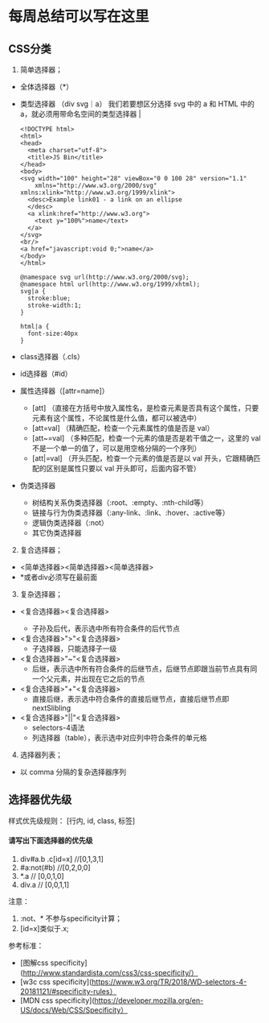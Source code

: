 # 每周总结可以写在这里
## CSS分类

1. 简单选择器；
  * 全体选择器（*）
  * 类型选择器 （div svg｜a）
    我们若要想区分选择 svg 中的 a 和 HTML 中的 a，就必须用带命名空间的类型选择器 |
    ```
    <!DOCTYPE html>
    <html>
    <head>
      <meta charset="utf-8">
      <title>JS Bin</title>
    </head>
    <body>
    <svg width="100" height="28" viewBox="0 0 100 28" version="1.1"
        xmlns="http://www.w3.org/2000/svg" xmlns:xlink="http://www.w3.org/1999/xlink">
      <desc>Example link01 - a link on an ellipse
      </desc>
      <a xlink:href="http://www.w3.org">
        <text y="100%">name</text>
      </a>
    </svg>
    <br/>
    <a href="javascript:void 0;">name</a>
    </body>
    </html>

    @namespace svg url(http://www.w3.org/2000/svg);
    @namespace html url(http://www.w3.org/1999/xhtml);
    svg|a {
      stroke:blue;
      stroke-width:1;
    }

    html|a {
      font-size:40px
    }
    ```
    
  * class选择器（.cls） 
  * id选择器（#id）
  * 属性选择器（[attr=name]）
    * [att] （直接在方括号中放入属性名，是检查元素是否具有这个属性，只要元素有这个属性，不论属性是什么值，都可以被选中）
    * [att=val] （精确匹配，检查一个元素属性的值是否是 val）
    * [att~=val] （多种匹配，检查一个元素的值是否是若干值之一，这里的 val 不是一个单一的值了，可以是用空格分隔的一个序列）
    * [att|=val] （开头匹配，检查一个元素的值是否是以 val 开头，它跟精确匹配的区别是属性只要以 val 开头即可，后面内容不管）
  * 伪类选择器
    * 树结构关系伪类选择器（:root、:empty、:nth-child等）
    * 链接与行为伪类选择器（:any-link、:link、:hover、:active等）
    * 逻辑伪类选择器（:not）
    * 其它伪类选择器

2. 复合选择器；
  * <简单选择器><简单选择器><简单选择器>
  * *或者div必须写在最前面
3. 复杂选择器；
  * <复合选择器><sp><复合选择器>
    * 子孙及后代，表示选中所有符合条件的后代节点
  * <复合选择器>">"<复合选择器>
    * 子选择器，只能选择子一级
  * <复合选择器>"~"<复合选择器>
    * 后继，表示选中所有符合条件的后继节点，后继节点即跟当前节点具有同一个父元素，并出现在它之后的节点
  * <复合选择器>"+"<复合选择器>
    * 直接后继，表示选中符合条件的直接后继节点，直接后继节点即 nextSlibling
  * <复合选择器>"||"<复合选择器>
    * selectors-4语法
    * 列选择器（table），表示选中对应列中符合条件的单元格

4. 选择器列表；
  * 以 comma 分隔的复杂选择器序列

## 选择器优先级

样式优先级规则： [行内, id, class, 标签]

#### 请写出下面选择器的优先级

1. div#a.b .c[id=x] //[0,1,3,1]
2. #a:not(#b) //[0,2,0,0]
3. *.a // [0,0,1,0]
4. div.a // [0,0,1,1]

注意：
1. :not、* 不参与specificity计算；
2. [id=x]类似于.x;

参考标准：
* [图解css specificity](http://www.standardista.com/css3/css-specificity/）
* [w3c css specificity](https://www.w3.org/TR/2018/WD-selectors-4-20181121/#specificity-rules）
* [MDN css specificity](https://developer.mozilla.org/en-US/docs/Web/CSS/Specificity）


